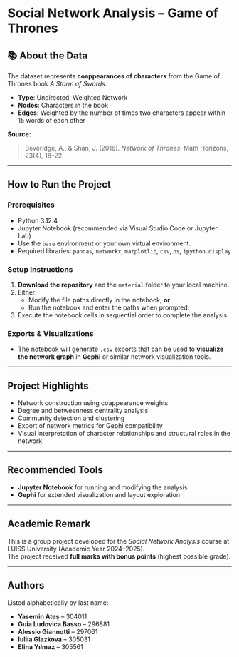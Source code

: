 # Social Network Analysis – Game of Thrones

## 📚 About the Data

The dataset represents **coappearances of characters** from the Game of Thrones book *A Storm of Swords*.  
- **Type**: Undirected, Weighted Network  
- **Nodes**: Characters in the book  
- **Edges**: Weighted by the number of times two characters appear within 15 words of each other  

**Source**:  
> Beveridge, A., & Shan, J. (2016). *Network of Thrones*. Math Horizons, 23(4), 18–22.

---

## How to Run the Project

### Prerequisites
- Python 3.12.4  
- Jupyter Notebook (recommended via Visual Studio Code or Jupyter Lab)
- Use the `base` environment or your own virtual environment.  
- Required libraries: `pandas`, `networkx`, `matplotlib`, `csv`, `os`, `ipython.display`

### Setup Instructions
1. **Download the repository** and the `material` folder to your local machine.
2. Either:
   - Modify the file paths directly in the notebook, **or**
   - Run the notebook and enter the paths when prompted.
3. Execute the notebook cells in sequential order to complete the analysis.

### Exports & Visualizations
- The notebook will generate `.csv` exports that can be used to **visualize the network graph** in **Gephi** or similar network visualization tools.

---

## Project Highlights

- Network construction using coappearance weights  
- Degree and betweenness centrality analysis  
- Community detection and clustering  
- Export of network metrics for Gephi compatibility  
- Visual interpretation of character relationships and structural roles in the network

---

## Recommended Tools

- **Jupyter Notebook** for running and modifying the analysis  
- **Gephi** for extended visualization and layout exploration  

---
## Academic Remark
This is a group project developed for the *Social Network Analysis* course at LUISS University (Academic Year 2024–2025).  
The project received **full marks with bonus points** (highest possible grade).

---

## Authors

Listed alphabetically by last name:

- **Yasemin Ateş** – 304011  
- **Guia Ludovica Basso** – 296881  
- **Alessio Giannotti** – 297061  
- **Iuliia Glazkova** – 305031  
- **Elina Yılmaz** – 305561
